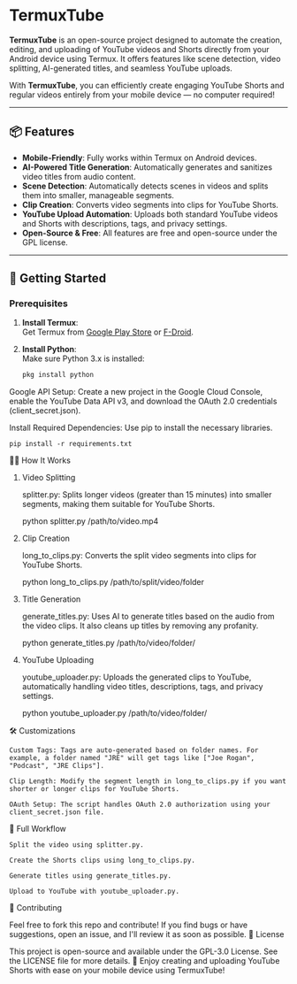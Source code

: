 # TermuxTube

**TermuxTube** is an open-source project designed to automate the creation, editing, and uploading of YouTube videos and Shorts directly from your Android device using Termux. It offers features like scene detection, video splitting, AI-generated titles, and seamless YouTube uploads.

With **TermuxTube**, you can efficiently create engaging YouTube Shorts and regular videos entirely from your mobile device — no computer required!

---

## 📦 Features

- **Mobile-Friendly**: Fully works within Termux on Android devices.
- **AI-Powered Title Generation**: Automatically generates and sanitizes video titles from audio content.
- **Scene Detection**: Automatically detects scenes in videos and splits them into smaller, manageable segments.
- **Clip Creation**: Converts video segments into clips for YouTube Shorts.
- **YouTube Upload Automation**: Uploads both standard YouTube videos and Shorts with descriptions, tags, and privacy settings.
- **Open-Source & Free**: All features are free and open-source under the GPL license.

---

## 🚀 Getting Started

### Prerequisites

1. **Install Termux**:  
   Get Termux from [Google Play Store](https://play.google.com/store/apps/details?id=com.termux) or [F-Droid](https://f-droid.org/packages/com.termux/).

2. **Install Python**:  
   Make sure Python 3.x is installed:

   ```bash
   pkg install python

Google API Setup:
Create a new project in the Google Cloud Console, enable the YouTube Data API v3, and download the OAuth 2.0 credentials (client_secret.json).

Install Required Dependencies:
Use pip to install the necessary libraries.

    pip install -r requirements.txt

🧑‍💻 How It Works
1. Video Splitting

    splitter.py: Splits longer videos (greater than 15 minutes) into smaller segments, making them suitable for YouTube Shorts.

    python splitter.py /path/to/video.mp4

2. Clip Creation

    long_to_clips.py: Converts the split video segments into clips for YouTube Shorts.

    python long_to_clips.py /path/to/split/video/folder

3. Title Generation

    generate_titles.py: Uses AI to generate titles based on the audio from the video clips. It also cleans up titles by removing any profanity.

    python generate_titles.py /path/to/video/folder/

4. YouTube Uploading

    youtube_uploader.py: Uploads the generated clips to YouTube, automatically handling video titles, descriptions, tags, and privacy settings.

    python youtube_uploader.py /path/to/video/folder/

🛠️ Customizations

    Custom Tags: Tags are auto-generated based on folder names. For example, a folder named "JRE" will get tags like ["Joe Rogan", "Podcast", "JRE Clips"].

    Clip Length: Modify the segment length in long_to_clips.py if you want shorter or longer clips for YouTube Shorts.

    OAuth Setup: The script handles OAuth 2.0 authorization using your client_secret.json file.

🎯 Full Workflow

    Split the video using splitter.py.

    Create the Shorts clips using long_to_clips.py.

    Generate titles using generate_titles.py.

    Upload to YouTube with youtube_uploader.py.

🤝 Contributing

Feel free to fork this repo and contribute! If you find bugs or have suggestions, open an issue, and I'll review it as soon as possible.
📜 License

This project is open-source and available under the GPL-3.0 License. See the LICENSE file for more details.
🏁 Enjoy creating and uploading YouTube Shorts with ease on your mobile device using TermuxTube!